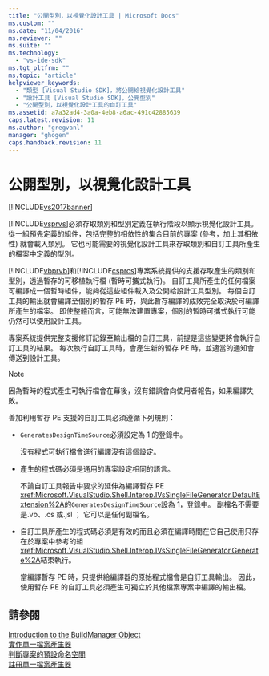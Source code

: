 ```yaml
---
title: "公開型別，以視覺化設計工具 | Microsoft Docs"
ms.custom: ""
ms.date: "11/04/2016"
ms.reviewer: ""
ms.suite: ""
ms.technology: 
  - "vs-ide-sdk"
ms.tgt_pltfrm: ""
ms.topic: "article"
helpviewer_keywords: 
  - "類型 [Visual Studio SDK]，將公開給視覺化設計工具"
  - "設計工具 [Visual Studio SDK]，公開型別"
  - "公開型別，以視覺化設計工具的自訂工具"
ms.assetid: a7a32ad4-3a0a-4eb8-a6ac-491c42885639
caps.latest.revision: 11
ms.author: "gregvanl"
manager: "ghogen"
caps.handback.revision: 11
---
```

# 公開型別，以視覺化設計工具
[!INCLUDE[vs2017banner](../../code-quality/includes/vs2017banner.md)]

[!INCLUDE[vsprvs](../../code-quality/includes/vsprvs_md.md)]必須存取類別和型別定義在執行階段以顯示視覺化設計工具。  從一組預先定義的組件，包括完整的相依性的集合目前的專案 \(參考，加上其相依性\) 就會載入類別。  它也可能需要的視覺化設計工具來存取類別和自訂工具所產生的檔案中定義的型別。  
  
 [!INCLUDE[vbprvb](../../code-quality/includes/vbprvb_md.md)]和[!INCLUDE[csprcs](../../data-tools/includes/csprcs_md.md)]專案系統提供的支援存取產生的類別和型別，透過暫存的可移植執行檔 \(暫時可攜式執行\)。  自訂工具所產生的任何檔案可編譯成一個暫時組件，能夠從這些組件載入及公開給設計工具型別。  每個自訂工具的輸出就會編譯至個別的暫存 PE 時，與此暫存編譯的成敗完全取決於可編譯所產生的檔案。  即使整體而言，可能無法建置專案，個別的暫時可攜式執行可能仍然可以使用設計工具。  
  
 專案系統提供完整支援修訂記錄至輸出檔的自訂工具，前提是這些變更將會執行自訂工具的結果。  每次執行自訂工具時，會產生新的暫存 PE 時，並適當的通知會傳送到設計工具。  
  
> [!NOTE]
>  因為暫時的程式產生可執行檔會在幕後，沒有錯誤會向使用者報告，如果編譯失敗。  
  
 善加利用暫存 PE 支援的自訂工具必須遵循下列規則：  
  
-   `GeneratesDesignTimeSource`必須設定為 1 的登錄中。  
  
     沒有程式可執行檔會進行編譯沒有這個設定。  
  
-   產生的程式碼必須是通用的專案設定相同的語言。  
  
     不論自訂工具報告中要求的延伸為編譯暫存 PE <xref:Microsoft.VisualStudio.Shell.Interop.IVsSingleFileGenerator.DefaultExtension%2A>的`GeneratesDesignTimeSource`設為 1，登錄中。  副檔名不需要是.vb、.cs 或.jsl ； 它可以是任何副檔名。  
  
-   自訂工具所產生的程式碼必須是有效的而且必須在編譯時間在它自己使用只存在於專案中參考的組<xref:Microsoft.VisualStudio.Shell.Interop.IVsSingleFileGenerator.Generate%2A>結束執行。  
  
     當編譯暫存 PE 時，只提供給編譯器的原始程式檔會是自訂工具輸出。  因此，使用暫存 PE 的自訂工具必須產生可獨立於其他檔案專案中編譯的輸出檔。  
  
## 請參閱  
 [Introduction to the BuildManager Object](http://msdn.microsoft.com/zh-tw/50080ec2-c1c9-412c-98ef-18d7f895e7fa)   
 [實作單一檔案產生器](../../extensibility/internals/implementing-single-file-generators.md)   
 [判斷專案的預設命名空間](../../misc/determining-the-default-namespace-of-a-project.md)   
 [註冊單一檔案產生器](../../extensibility/internals/registering-single-file-generators.md)